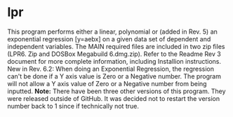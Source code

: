 # lpr
This program performs either a linear, polynomial or (added in Rev. 5) an exponential regression [y=aebx] on a given data set of dependent and independent variables. 
The MAIN required files are included in two zip files (LPR6. Zip and DOSBox Megabuild 6.dmg.zip).
Refer to the Readme Rev 3 document for more complete information, including Installion instructions.
New in Rev. 6.2: When doing an Exponential Regression, the regression can't be done if a Y axis value is Zero or a Negative number. The program will not allow a Y axis value of Zero or a Negative number from being inputted.
**Note:** There have been three other versions of this program. They were released outside of GitHub. It was decided not to restart the version number back to 1 since if technically not true.

